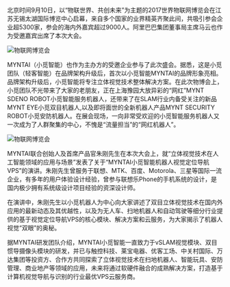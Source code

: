 <!--
author: MYNTAI
head: http://www.slightech.com/ico/favicon.png
date: 2017-09-10
title: 小觅智能新转身：物联网博览会领风骚
tags: 小觅机器人
category: 小觅机器人
status: publish
language: cn
summary: 北京时间9月10日，以“物联世界、共创未来”为主题的2017世界物联网博览会在江苏无锡太湖国际博览中心启幕，来自多个国家的业界精英齐聚此间，共吸引参会企业超5300家，参会的海内外嘉宾超过9000人。阿里巴巴集团董事局主席马云也作为受邀嘉宾出席了本次大会......
-->

北京时间9月10日，以“物联世界、共创未来”为主题的2017世界物联网博览会在江苏无锡太湖国际博览中心启幕，来自多个国家的业界精英齐聚此间，共吸引参会企业超5300家，参会的海内外嘉宾超过9000人。阿里巴巴集团董事局主席马云也作为受邀嘉宾出席了本次大会。


![物联网博览会](https://static.slightech.com/img/news/iot1.jpg) 
 
MYNTAI（小觅智能）也作为主办方的受邀企业参与了此次盛会。据悉，这是小觅团队（轻客智能）在品牌架构升级后，首次以小觅智能MYNTAI的品牌形象亮相。品牌架构升级后，小觅智能将专注立体视觉技术整体解决方案。在此次物博会上，小觅团队不光带来了大家的老朋友，正在上海豫园大放异彩的“网红”MYNT SDENO ROBOT小觅智能服务机器人，还带来了在SLAM行业内备受关注的新品MYNT EYE小觅双目机器人,以及即将面世的全新机器人产品MYNT SECURITY ROBOT小觅安防机器人。在展会现场，一向非常受欢迎的小觅智能服务机器人又一次成为了人群聚集的中心，不愧是“流量担当”的“网红机器人”。


![物联网博览会](https://static.slightech.com/img/news/iot2.jpg) 

MYNTAI联合创始人及首席产品官朱刚先生在本次大会上，就“立体视觉技术在人工智能领域的应用与场景”发表了关于“MYNTAI小觅智能机器人视觉定位导航VPS”的演讲。朱刚先生曾服务于联想、MTK、百度、Motorola、三星等国际一流企业，有多年的用户体验设计经验，曾参与联想乐Phone的手机系统的设计，是国内极少拥有系统级设计项目经验的资深设计师。

在演讲中，朱刚先生以小觅机器人为中心向大家讲述了双目立体视觉技术在国内外应用的最新动态及其优越性，以及为无人车、扫地机器人和自动驾驶等细分行业提供的基于视觉定位导航VPS的核心模块、解决方案和云服务，为大家揭示了机器人视觉“双眼”的奥秘。

据MYNTAI研发团队介绍，MYNTAI小觅智能一直致力于vSLAM视觉模块、双目惯导摄像头模块的研发，并已与触控科技、莱宝电器、优客工场、中关村国际、万达集团等投资方、合作方共同探索了立体视觉技术在扫地机器人、智能玩具、安防管理、商业地产等领域的应用，未来将通过软硬件融合的成熟解决方案，打造基于计算机视觉导航与识别的行业最优VPS云服务商。

